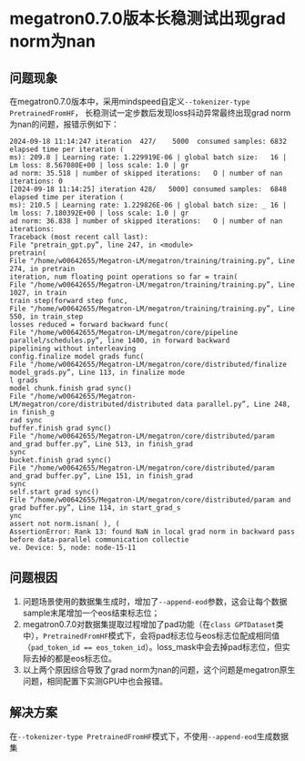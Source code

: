 # megatron0.7.0版本长稳测试出现grad norm为nan
## 问题现象
在megatron0.7.0版本中，采用mindspeed自定义`--tokenizer-type PretrainedFromHF`， 长稳测试一定步数后发现loss抖动异常最终出现grad norm为nan的问题，报错示例如下：
```
2024-09-18 11:14:247 iteration	427/	5000  consumed samples:	6832	elapsed time per iteration (
ms): 209.8 | Learning rate: 1.229919E-06 | global batch size:   16 | Lm loss: 8.567080E+00 | loss scale: 1.0 | gr
ad norm: 35.518 | number of skipped iterations:   О | number of nan iterations: 0
[2024-09-18 11:14:25] iteration	428/   5000] consumed samples:	6848	elapsed time per iteration (
ms): 210.5 | Learning rate: 1.229826E-06 | global batch size: _ 16 | lm loss: 7.180392E+00 | loss scale: 1.0 | gr
ad norm: 36.838 ] number of skipped iterations:   О | number of nan iterations:
Traceback (most recent call last):
File "pretrain_gpt.py”, line 247, in <module>
pretrain(
File "/home/w00642655/Megatron-LM/megatron/training/training.py”, Line 274, in pretrain
iteration, num floating point operations so far = train(
File "/home/w00642655/Megatron-LM/megatron/training/training.py”, Line 1027, in train
train step(forward step func,
File "/home/w00642655/Megatron-LM/megatron/training/training.py”, Line 550, in train_step
losses reduced = forward backward func(
File "/home/w00642655/Megatron-LM/megatron/core/pipeline parallel/schedules.py”, line 1400, in forward backward
pipelining without interleaving
config.finalize model grads func(
File "/home/w00642655/Megatron-LM/megatron/core/distributed/finalize model_grads.py”, Line 113, in finalize mode
l grads
model chunk.finish grad sync()
File "/home/w00642655/Megatron-LM/megatron/core/distributed/distributed data parallel.py”, Line 248, in finish_g
rad sync
buffer.finish grad sync()
File "/home/w00642655/Megatron-LM/megatron/core/distributed/param and_grad buffer.py”, Line 513, in finish_grad
sync
bucket.finish grad sync()
File "/home/w00642655/Megatron-LM/megatron/core/distributed/param and_grad buffer.py”, Line 151, in finish_grad
sync
self.start grad sync()
File “/home/w00642655/Megatron-LM/megatron/core/distributed/param and grad buffer.py”, Line 114, in start_grad_s
ync
assert not norm.isnan( ), (
AssertionError: Rank 13: found NaN in local grad norm in backward pass before data-parallel communication collectie
ve. Device: 5, node: node-15-11
```

## 问题根因

1. 问题场景使用的数据集生成时，增加了`--append-eod`参数，这会让每个数据sample末尾增加一个eos结束标志位；
2. megatron0.7.0对数据集提取过程增加了pad功能（在`class GPTDataset`类中），`PretrainedFromHF`模式下，会将pad标志位与eos标志位配成相同值（`pad_token_id == eos_token_id`）。loss_mask中会去掉pad标志位，但实际去掉的都是eos标志位。
3. 以上两个原因综合导致了grad norm为nan的问题，这个问题是megatron原生问题，相同配置下实测GPU中也会报错。


## 解决方案

在`--tokenizer-type PretrainedFromHF`模式下，不使用`--append-eod`生成数据集
